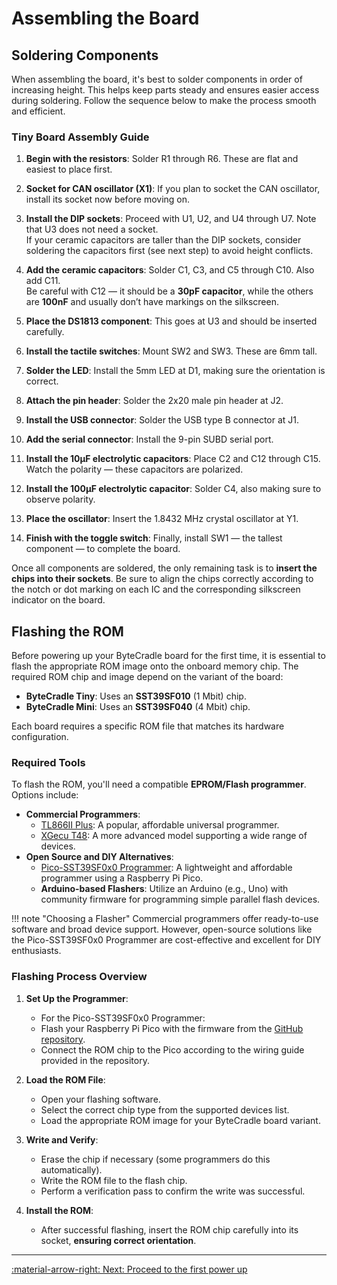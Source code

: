 # Assembling the Board

## Soldering Components

When assembling the board, it's best to solder components in order of increasing height. This helps keep parts steady and ensures easier access during soldering. Follow the sequence below to make the process smooth and efficient.

### Tiny Board Assembly Guide

1. **Begin with the resistors**: Solder R1 through R6. These are flat and
   easiest to place first.

2. **Socket for CAN oscillator (X1)**: If you plan to socket the CAN oscillator,
   install its socket now before moving on.

3. **Install the DIP sockets**: Proceed with U1, U2, and U4 through U7. Note
   that U3 does not need a socket.  
   If your ceramic capacitors are taller than the DIP sockets, consider
   soldering the capacitors first (see next step) to avoid height conflicts.

4. **Add the ceramic capacitors**: Solder C1, C3, and C5 through C10. Also add
   C11.  
   Be careful with C12 — it should be a **30pF capacitor**, while the others are
   **100nF** and usually don’t have markings on the silkscreen.

5. **Place the DS1813 component**: This goes at U3 and should be inserted
   carefully.

6. **Install the tactile switches**: Mount SW2 and SW3. These are 6mm tall.

7. **Solder the LED**: Install the 5mm LED at D1, making sure the orientation is
   correct.

8. **Attach the pin header**: Solder the 2x20 male pin header at J2.

9. **Install the USB connector**: Solder the USB type B connector at J1.

10. **Add the serial connector**: Install the 9-pin SUBD serial port.

11. **Install the 10µF electrolytic capacitors**: Place C2 and C12 through C15.  
    Watch the polarity — these capacitors are polarized.

12. **Install the 100µF electrolytic capacitor**: Solder C4, also making sure to
    observe polarity.

13. **Place the oscillator**: Insert the 1.8432 MHz crystal oscillator at Y1.

14. **Finish with the toggle switch**: Finally, install SW1 — the tallest
    component — to complete the board.

Once all components are soldered, the only remaining task is to **insert the
chips into their sockets**. Be sure to align the chips correctly according to
the notch or dot marking on each IC and the corresponding silkscreen indicator
on the board.

## Flashing the ROM

Before powering up your ByteCradle board for the first time, it is essential to
flash the appropriate ROM image onto the onboard memory chip. The required ROM
chip and image depend on the variant of the board:

- **ByteCradle Tiny**: Uses an **SST39SF010** (1 Mbit) chip.
- **ByteCradle Mini**: Uses an **SST39SF040** (4 Mbit) chip.

Each board requires a specific ROM file that matches its hardware configuration.

### Required Tools

To flash the ROM, you'll need a compatible **EPROM/Flash programmer**. Options include:

- **Commercial Programmers**:
    * [TL866II Plus](https://www.autoelectric.cn/en/tl866_main.html): A popular, affordable universal programmer.
    * [XGecu T48](https://www.xgecu.com/EN/): A more advanced model supporting a wide range of devices.
- **Open Source and DIY Alternatives**:
    * [Pico-SST39SF0x0 Programmer](https://github.com/ifilot/pico-sst39sf0x0-programmer): A lightweight and affordable programmer using a Raspberry Pi Pico.
    * **Arduino-based Flashers**: Utilize an Arduino (e.g., Uno) with community firmware for programming simple parallel flash devices.

!!! note "Choosing a Flasher"
    Commercial programmers offer ready-to-use software and broad device support. However, open-source solutions like the Pico-SST39SF0x0 Programmer are cost-effective and excellent for DIY enthusiasts.

### Flashing Process Overview

1. **Set Up the Programmer**:
    - For the Pico-SST39SF0x0 Programmer:
    - Flash your Raspberry Pi Pico with the firmware from the [GitHub repository](https://github.com/ifilot/pico-sst39sf0x0-programmer).
    - Connect the ROM chip to the Pico according to the wiring guide provided in the repository.

2. **Load the ROM File**:
    - Open your flashing software.
    - Select the correct chip type from the supported devices list.
    - Load the appropriate ROM image for your ByteCradle board variant.

3. **Write and Verify**:
    - Erase the chip if necessary (some programmers do this automatically).
    - Write the ROM file to the flash chip.
    - Perform a verification pass to confirm the write was successful.

4. **Install the ROM**:
    - After successful flashing, insert the ROM chip carefully into its socket, **ensuring correct orientation**.

---

[:material-arrow-right: Next: Proceed to the first power up](first-power-up.md)